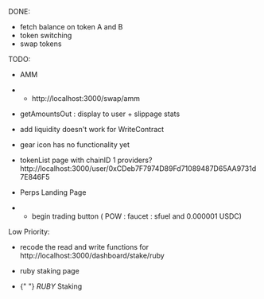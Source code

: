 DONE:

- fetch balance on token A and B
- token switching
- swap tokens

TODO:

- AMM
- - http://localhost:3000/swap/amm
- getAmountsOut : display to user + slippage stats
- add liquidity doesn't work for WriteContract
- gear icon has no functionality yet
- tokenList page with chainID 1 providers? http://localhost:3000/user/0xCDeb7F7974D89Fd71089487D65AA9731d7E846F5

- Perps Landing Page
- - begin trading button ( POW : faucet : sfuel and 0.000001 USDC)

Low Priority:

- recode the read and write functions for http://localhost:3000/dashboard/stake/ruby

- ruby staking page
    <li>
                {" "}
                <Link href={`/dashboard/stake/ruby`}>
                  <i>RUBY</i> Staking
                </Link>
              </li>
